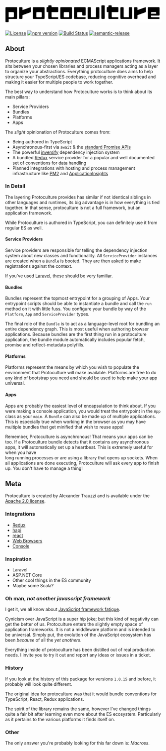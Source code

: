 # ![protoculture](protoculture.png)

[![License](https://img.shields.io/badge/License-Apache%202.0-blue.svg)](https://opensource.org/licenses/Apache-2.0)
[![npm version](https://badge.fury.io/js/protoculture.svg)](https://badge.fury.io/js/protoculture)
[![Build Status](https://travis-ci.org/atrauzzi/protoculture.svg?branch=master)](https://travis-ci.org/atrauzzi/protoculture) 
[![semantic-release](https://img.shields.io/badge/%20%20%F0%9F%93%A6%F0%9F%9A%80-semantic--release-e10079.svg)](https://github.com/semantic-release/semantic-release)

## About
Protoculture is a _slightly opinionated_ ECMAScript applications framework.  It sits between your chosen libraries and process managers acting as a layer to organize your abstractions.
Everything protoculture does aims to help structure your TypeScript/ES codebase, reducing cognitive overhead and making it easier for multiple people to work together.

The best way to understand how Protoculture works is to think about its main pillars:

 - Service Providers
 - Bundles
 - Platforms
 - Apps
 
The _slight_ opinionation of Protoculture comes from:

 - Being authored in TypeScript
 - Asynchronous-first via `await` & the [standard Promise APIs](https://developer.mozilla.org/en/docs/Web/JavaScript/Reference/Global_Objects/Promise)
 - The powerful [inversify](http://inversify.io) dependency injection system
 - A bundled [Redux](http://redux.js.org) service provider for a popular and well documented set of conventions for data handling
 - Planned integrations with hosting and process management infrastructure like [PM2](http://pm2.keymetrics.io) and [ApplicationInsights](https://github.com/Microsoft/ApplicationInsights-node.js)

### In Detail
The layering Protoculture provides has similar if not identical siblings in other languages and runtimes, 
its big advantage is in how everything is tied together.  In that sense, protoculture is not a full framework, but an 
application framework.

While Protoculture is authored in TypeScript, you can definitely use it from regular ES as well.

#### Service Providers
Service providers are responsible for telling the dependency injection system about new classes and functionality. All
`ServiceProvider` instances are created when a `Bundle` is booted.  They are then asked to make registrations against the context.

If you've used [Laravel](http://laravel.com), these should be very familiar.

#### Bundles
Bundles represent the topmost entrypoint for a grouping of Apps.  Your entrypoint scripts should be able to instantiate 
a bundle and call the `run` method on it with little fuss.  You configure your bundle by way of the `Platform`, `App` 
and `ServiceProvider` types.

The final role of the `Bundle` is to act as a language-level root for bundling an entire dependency graph.  This is most 
useful when authoring browser applications.
Because bundles are the first thing run in a protoculture application, the bundle module automatically includes 
popular fetch, promise and reflect-metadata polyfills.

#### Platforms
Platforms represent the means by which you wish to populate the environment that Protoculture will make available.
Platforms are free to do any kind of bootstrap you need and should be used to help make your app universal. 

#### Apps
Apps are probably the easiest level of encapsulation to think about.  If you were making a console application, you 
would treat the entrypoint in the `App` class as your `main`.  A `Bundle` can also be made up of multiple applications.  
This is especially true when working in the browser as you may have multiple bundles that get minified that wish to reuse apps!

Remember, Protoculture is asynchronous!  That means your apps can be too.  If a Protoculture bundle detects that it 
contains any asynchronous apps, it will automatically set up a heartbeat.  This is extremely useful for when you have  
long running processes or are using a library that opens up sockets.  When all applications are done executing, Protoculture 
will ask every app to finish up.  You don't have to manage a thing!

## Meta

Protoculture is created by Alexander Trauzzi and is available under the [Apache 2.0 license](https://www.apache.org/licenses/LICENSE-2.0.html).

### Integrations

 - [Redux](src/Redux)
 - [hapi](https://github.com/atrauzzi/protoculture-hapi)
 - [react](https://github.com/atrauzzi/protoculture-react)
 - [Web Browsers](src/Web)
 - [Console](src/Console)

### Inspiration

 - Laravel
 - ASP.NET Core
 - Other cool things in the ES community
 - Maybe some Scala?

### Oh man, _not another javascript framework_

I get it, we all know about [JavaScript framework fatigue](http://www.commitstrip.com/wp-content/uploads/2015/09/Strip-Prendre-le-train-en-marche-650-finalenglish1.jpg).

Cynicism over JavaScript is a super hip joke; but this kind of negativity can get the better of us. Protoculture 
enters the slightly empty space of application frameworks.  It is not a middleware platform and is intended 
to be universal.  Simply put, the evolution of the JavaScript ecosystem has been _because_ of all the _yet anothers_.

Everything inside of protoculture has been distilled out of real production needs. I invite you to try it out and 
report any ideas or issues in a ticket.

### History

If you look at the history of this package for versions `1.0.15` and before, it probably will look quite different.

The original idea for protoculture was that it would bundle conventions for TypeScript, React, Redux applications.

The spirit of the library remains the same, however I've changed things quite a fair bit after learning even more 
about the ES ecosystem.  Particularly as it pertains to the various platforms it finds itself on.

### Other
The only answer you're probably looking for this far down is: _Macross_.
